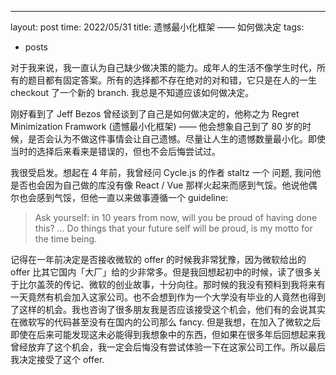 ---
layout: post
time: 2022/05/31
title: 遗憾最小化框架 —— 如何做决定
tags:
  - posts

对于我来说，我一直认为自己缺少做决策的能力。成年人的生活不像学生时代，所有的题目都有固定答案。所有的选择都不存在绝对的对和错，它只是在人的一生 checkout 了一个新的 branch. 我总是不知道应该如何做决定。

刚好看到了 Jeff Bezos 曾经谈到了自己是如何做决定的，他称之为 Regret Minimization Framwork (遗憾最小化框架) —— 他会想象自己到了 80 岁的时候，是否会认为不做这件事情会让自己遗憾。尽量让人生的遗憾数量最小化。即使当时的选择后来看来是错误的，但也不会后悔尝试过。

我很受启发。想起在 4 年前，我曾经问 Cycle.js 的作者 staltz 一个 问题, 我问他是否也会因为自己做的库没有像 React / Vue 那样火起来而感到气馁。他说他偶尔也会感到气馁，但他一直以来做事遵循一个 guideline:

> Ask yourself: in 10 years from now, will you be proud of having done this? ... Do things that your future self will be proud, is my motto for the time being.

记得在一年前决定是否接收微软的 offer 的时候我非常犹豫，因为微软给出的 offer 比其它国内「大厂」给的少非常多。但是我回想起初中的时候，读了很多关于比尔盖茨的传记、微软的创业故事，十分向往。那时候的我没有预料到我将来有一天竟然有机会加入这家公司。也不会想到作为一个大学没有毕业的人竟然也得到了这样的机会。我也咨询了很多朋友我是否应该接受这个机会，他们有的会说其实在微软写的代码甚至没有在国内的公司那么 fancy. 但是我想，在加入了微软之后即使在后来可能发现这未必能得到我想象中的东西，但如果在很多年后回想起来我曾经放弃了这个机会，我一定会后悔没有尝试体验一下在这家公司工作。所以最后我决定接受了这个 offer.